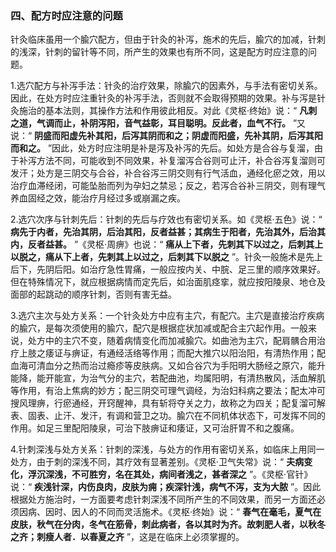 ### 四、配方时应注意的问题

针灸临床虽用一个腧穴配方，但由于针灸的补泻，施术的先后，腧穴的加减，针刺的浅深，针刺的留针等不同，所产生的效果也有所不同，这是配方时应注意的问题。

1.选穴配方与补泻手法：针灸的治疗效果，除腧穴的因素外，与手法有密切关系。因此，在处方时应注重针灸的补泻手法，否则就不会取得预期的效果。补与泻是针灸施治的基本法则，其操作方法和作用彼此相反。对此《灵枢·终始》说：“ **凡刺之道，气调而止，补阴泻阳，音气益彰，耳目聪明。反此者，血气不行。** ”又说：“ **阴盛而阳虚先补其阳，后泻其阴而和之；阴虚而阳盛，先补其阴，后泻其阳而和之。** ”因此，处方时应注明是补是泻及补泻的先后。如处方是合谷与复溜，由于补泻方法不同，可能收到不同效果，补复溜泻合谷则可止汗，补合谷泻复溜则可发汗；处方是三阴交与合谷，补合谷泻三阴交则有行气活血，通经化瘀之效，用以治疗血滞经闭，可能坠胎而列为孕妇之禁忌；反之，若泻合谷补三阴交，则有理气养血固经之效，能治疗月经过多或崩漏之疾。

2.选穴次序与针刺先后：针刺的先后与疗效也有密切关系。如《灵枢·五色》说：“ **病先于内者，先治其阴，后治其阳，反者益甚；其病生于阳者，先治其外，后治其内，反者益甚。** ”《灵枢·周痹》也说：“ **痛从上下者，先刺其下以过之，后刺其上以脱之，痛从下上者，先刺其上以过之，后刺其下以脱之** ”。针灸一般施术是先上后下，先阴后阳。如治疗急性胃痛，一般应按内关、中脘、足三里的顺序效果好。但在特殊情况下，就应根据病情而定先后，如治面肌痉挛，就应按阳陵泉、地仓及面部的起跳动的顺序针刺，否则有害无益。

3.选穴主次与处方关系：一个针灸处方中应有主穴，有配穴。主穴是直接治疗疾病的腧穴，是每次须使用的腧穴，配穴是根据症状加减或配合主穴起作用。一般来说，处方中的主穴不变，随着病情变化而加减腧穴。如曲池为主穴，配肩髃合用治疗上肢之痿证与痹证，有通经活络等作用；而配大推穴以阳治阳，有清热作用；配血海可清血分之热而治过瘾疹等皮肤病。又如合谷穴为手阳明大肠经之原穴，能升能降，能开能宣，为治气分的主穴，若配曲池，均属阳明，有清热散风，活血解肌等作用，有治上焦病的妙方；配三阴交可理气调经，为治妇科病之要法；配太冲可搜风理痹，行瘀通经，开窍醒神，具有斩将夺关之力，故称之为四关；配复溜可解表、固表、止汗、发汗，有调和营卫之功。腧穴在不同机体状态下，可发挥不同的作用。如足三里配阳陵泉，可治下肢痹证和痿证，又可治肝胃不和之腹痛。

4.针刺深浅与处方关系：针刺的深浅，与处方的作用有密切关系，如临床上用同一处方，由于刺的深浅不同，其疗效有显著差别。《灵枢·卫气失常》说：“ **夫病变化，浮沉深浅，不可胜穷，名在其处，病间者浅之，甚者深之** ”。《灵枢·官针》说：“ **疾浅针深，内伤良肉，皮肤为痈；疾深针浅，病气不泻，支为大脓** ”。因此根据处方施治时，一方面要考虑针刺深浅不同所产生的不同效果，而另一方面还必须因病、因时、因人的不同而灵活施术。《灵枢·终始》说：“ **春气在毫毛，夏气在皮肤，秋气在分肉，冬气在筋骨，刺此病者，各以其时为齐。故刺肥人者，以秋冬之齐；刺瘦人者．以春夏之齐** ”，这是在临床上必须掌握的。
